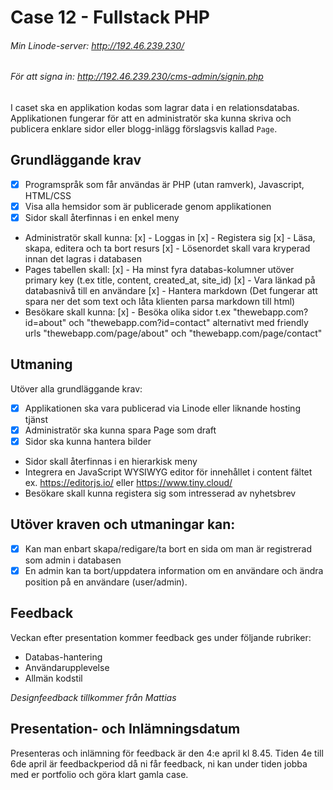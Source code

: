 # Case 12 - Fullstack PHP

###### Min Linode-server: http://192.46.239.230/
###### För att signa in: http://192.46.239.230/cms-admin/signin.php


I caset ska en applikation kodas som lagrar data i en relationsdatabas. Applikationen fungerar för att en administratör ska kunna skriva och publicera enklare sidor eller blogg-inlägg förslagsvis kallad `Page`.

## Grundläggande krav
- [x] Programspråk som får användas är PHP (utan ramverk), Javascript, HTML/CSS
- [x] Visa alla hemsidor som är publicerade genom applikationen
- [x] Sidor skall återfinnas i en enkel meny
- Administratör skall kunna:
 [x] - Loggas in 
 [x] - Registera sig 
 [x] - Läsa, skapa, editera och ta bort resurs 
 [x] - Lösenordet skall vara kryperad innan det lagras i databasen 
- Pages tabellen skall:
 [x] - Ha minst fyra databas-kolumner utöver primary key (t.ex title, content, created_at, site_id)
 [x] - Vara länkad på databasnivå till en användare 
 [x] - Hantera markdown (Det fungerar att spara ner det som text och låta klienten parsa markdown till html) 
- Besökare skall kunna:
 [x] - Besöka olika sidor t.ex "thewebapp.com?id=about" och "thewebapp.com?id=contact" alternativt med friendly urls "thewebapp.com/page/about" och "thewebapp.com/page/contact" 
 
## Utmaning
Utöver alla grundläggande krav:
- [x] Applikationen ska vara publicerad via Linode eller liknande hosting tjänst
- [x] Administratör ska kunna spara Page som draft
- [x] Sidor ska kunna hantera bilder
- Sidor skall återfinnas i en hierarkisk meny
- Integrera en JavaScript WYSIWYG editor för innehållet i content fältet ex. https://editorjs.io/ eller https://www.tiny.cloud/
- Besökare skall kunna registera sig som intresserad av nyhetsbrev
 
## Utöver kraven och utmaningar kan:
-[x] Kan man enbart skapa/redigare/ta bort en sida om man är registrerad som admin i databasen
-[x] En admin kan ta bort/uppdatera information om en användare och ändra position på en användare (user/admin).

## Feedback
Veckan efter presentation kommer feedback ges under följande rubriker:

- Databas-hantering
- Användarupplevelse
- Allmän kodstil

*Designfeedback tillkommer från Mattias*

## Presentation- och Inlämningsdatum
Presenteras och inlämning för feedback är den 4:e april kl 8.45. Tiden 4e till 6de april är feedbackperiod då ni får feedback, ni kan under tiden jobba med er portfolio och göra klart gamla case.